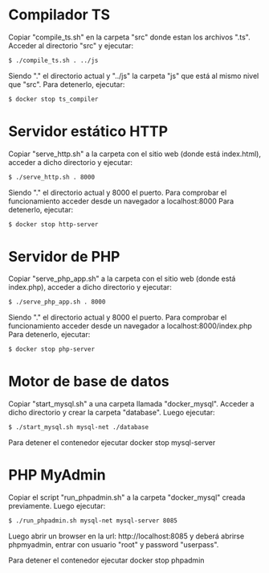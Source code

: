 # Compilador TS

Copiar "compile_ts.sh" en la carpeta "src" donde estan los archivos ".ts". Acceder al directorio "src" y ejecutar: 

```sh
$ ./compile_ts.sh . ../js
```

Siendo "." el directorio actual y "../js" la carpeta "js" que está al mismo nivel que "src".
Para detenerlo, ejecutar:
```sh
$ docker stop ts_compiler
```

# Servidor estático HTTP

Copiar "serve_http.sh" a la carpeta con el sitio web (donde está index.html), acceder a dicho directorio y ejecutar:

```sh
$ ./serve_http.sh . 8000
```

Siendo "." el directorio actual y 8000 el puerto. Para comprobar el funcionamiento acceder desde un navegador a localhost:8000
Para detenerlo, ejecutar:
```sh
$ docker stop http-server
```

# Servidor de PHP

Copiar "serve_php_app.sh" a la carpeta con el sitio web (donde está index.php), acceder a dicho directorio y ejecutar:

```sh
$ ./serve_php_app.sh . 8000
```

Siendo "." el directorio actual y 8000 el puerto. Para comprobar el funcionamiento acceder desde un navegador a localhost:8000/index.php
Para detenerlo, ejecutar:
```sh
$ docker stop php-server
```

# Motor de base de datos

Copiar "start_mysql.sh" a una carpeta llamada "docker_mysql". Acceder a dicho directorio y crear la carpeta "database". 
Luego ejecutar:

```sh
$ ./start_mysql.sh mysql-net ./database
```

Para detener el contenedor ejecutar docker stop mysql-server


# PHP MyAdmin

Copiar el script "run_phpadmin.sh" a la carpeta "docker_mysql" creada previamente. Luego ejecutar:


```sh
$ ./run_phpadmin.sh mysql-net mysql-server 8085
```

Luego abrir un browser en la url: http://localhost:8085 y deberá abrirse phpmyadmin, entrar con usuario "root" y password "userpass".

Para detener el contenedor ejecutar docker stop phpadmin

